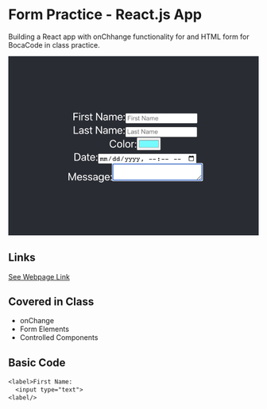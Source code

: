 # Form Practice - React.js App 
Building a React app with onChhange functionality for and HTML form for BocaCode in class practice.

![screen shot](./public/images/README.png)

## Links
[See Webpage Link](https://form-practice-lc.web.app/)

## Covered in Class
* onChange
* Form Elements
* Controlled Components

## Basic Code
```
<label>First Name:
  <input type="text">
<label/>

```
